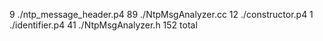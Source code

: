    9 ./ntp_message_header.p4
  89 ./NtpMsgAnalyzer.cc
  12 ./constructor.p4
   1 ./identifier.p4
  41 ./NtpMsgAnalyzer.h
 152 total
